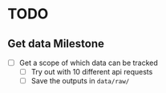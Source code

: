 # TODO

## Get data Milestone

* [ ] Get a scope of which data can be tracked
  * [ ] Try out with 10 different api requests
  * [ ] Save the outputs in `data/raw/`
